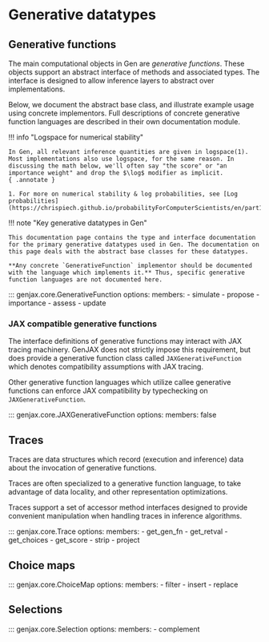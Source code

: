 # Generative datatypes

## Generative functions

The main computational objects in Gen are _generative functions_. These objects support an abstract interface of methods and associated types. The interface is designed to allow inference layers to abstract over implementations.

Below, we document the abstract base class, and illustrate example usage using concrete implementors. Full descriptions of concrete generative function languages are described in their own documentation module.

!!! info "Logspace for numerical stability"

    In Gen, all relevant inference quantities are given in logspace(1). Most implementations also use logspace, for the same reason. In discussing the math below, we'll often say "the score" or "an importance weight" and drop the $\log$ modifier as implicit.
    { .annotate }

    1. For more on numerical stability & log probabilities, see [Log probabilities](https://chrispiech.github.io/probabilityForComputerScientists/en/part1/log_probabilities/).

!!! note "Key generative datatypes in Gen"
    
    This documentation page contains the type and interface documentation for the primary generative datatypes used in Gen. The documentation on this page deals with the abstract base classes for these datatypes. 

    **Any concrete `GenerativeFunction` implementor should be documented with the language which implements it.** Thus, specific generative function languages are not documented here.


::: genjax.core.GenerativeFunction
    options:
      members: 
        - simulate
        - propose
        - importance
        - assess
        - update

### JAX compatible generative functions

The interface definitions of generative functions may interact with JAX tracing machinery. GenJAX does not strictly impose this requirement, but does provide a generative function class called `JAXGenerativeFunction` which denotes compatibility assumptions with JAX tracing.

Other generative function languages which utilize callee generative functions can enforce JAX compatibility by typechecking on `JAXGenerativeFunction`.

::: genjax.core.JAXGenerativeFunction
    options:
      members: false

## Traces

Traces are data structures which record (execution and inference) data about the invocation of generative functions.

Traces are often specialized to a generative function language, to take advantage of data locality, and other representation optimizations.

Traces support a set of accessor method interfaces designed to provide convenient manipulation when handling traces in inference algorithms.

::: genjax.core.Trace
    options:
      members: 
        - get_gen_fn
        - get_retval
        - get_choices
        - get_score
        - strip
        - project

## Choice maps

::: genjax.core.ChoiceMap
    options:
      members: 
        - filter
        - insert
        - replace

## Selections

::: genjax.core.Selection
    options:
      members: 
        - complement
